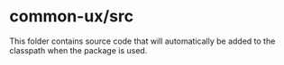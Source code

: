 # common-ux/src

This folder contains source code that will automatically be added to the classpath when
the package is used.
